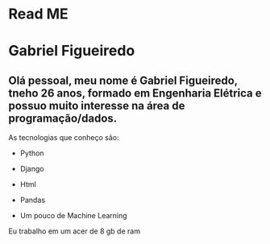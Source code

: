 
# Read ME

# Gabriel Figueiredo

## Olá pessoal, meu nome é Gabriel Figueiredo, tneho 26 anos, formado em Engenharia Elétrica e possuo muito interesse na área de programação/dados.

As tecnologias que conheço são:
 - Python
 - Django
 - Html
 - Pandas

 - Um pouco de Machine Learning 



Eu trabalho em um acer de 8 gb de ram 

